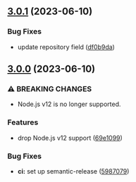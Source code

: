## [3.0.1](https://github.com/kenany/binomial-pmf/compare/3.0.0...3.0.1) (2023-06-10)


### Bug Fixes

* update repository field ([df0b9da](https://github.com/kenany/binomial-pmf/commit/df0b9da9e83890567c115d3f0e2b436b7ed177f0))

## [3.0.0](https://github.com/KenanY/binomial-pmf/compare/2.0.0...3.0.0) (2023-06-10)


### ⚠ BREAKING CHANGES

* Node.js v12 is no longer supported.

### Features

* drop Node.js v12 support ([69e1099](https://github.com/KenanY/binomial-pmf/commit/69e1099f161ea78b3aa998173cbe4d275d229eab))


### Bug Fixes

* **ci:** set up semantic-release ([5987079](https://github.com/KenanY/binomial-pmf/commit/598707984e581b9b3b5e7996fd34bbea8c252253))
